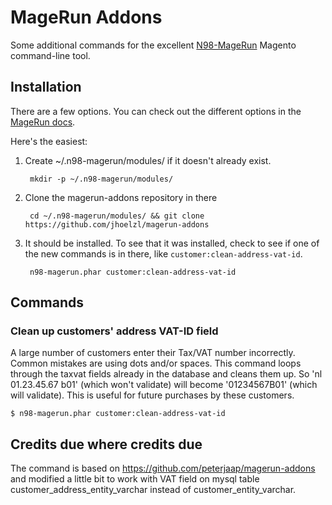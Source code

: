 MageRun Addons
==============

Some additional commands for the excellent [N98-MageRun](https://github.com/netz98/n98-magerun) Magento command-line tool.

Installation
------------
There are a few options.  You can check out the different options in the [MageRun
docs](http://magerun.net/introducting-the-new-n98-magerun-module-system/).

Here's the easiest:

1. Create ~/.n98-magerun/modules/ if it doesn't already exist.

        mkdir -p ~/.n98-magerun/modules/

2. Clone the magerun-addons repository in there

        cd ~/.n98-magerun/modules/ && git clone https://github.com/jhoelzl/magerun-addons

3. It should be installed. To see that it was installed, check to see if one of the new commands is in there, like `customer:clean-address-vat-id`.

        n98-magerun.phar customer:clean-address-vat-id

Commands
--------

    
### Clean up customers' address VAT-ID field ###

A large number of customers enter their Tax/VAT number incorrectly. Common mistakes are using dots and/or spaces. This command loops through the taxvat fields already in the database and cleans them up. So 'nl 01.23.45.67 b01' (which won't validate) will become '01234567B01' (which will validate). This is useful for future purchases by these customers.

    $ n98-magerun.phar customer:clean-address-vat-id
    
    
Credits due where credits due
--------

The command is based on https://github.com/peterjaap/magerun-addons and modified a little bit to work with VAT field on mysql table customer_address_entity_varchar instead of customer_entity_varchar.
